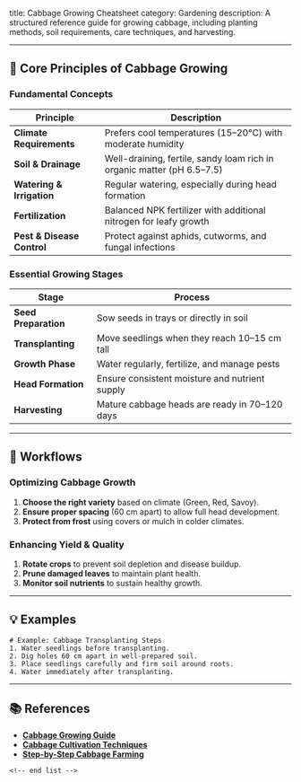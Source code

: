 title: Cabbage Growing Cheatsheet
category: Gardening
description: A structured reference guide for growing cabbage, including planting methods, soil requirements, care techniques, and harvesting.

---

## 🌱 **Core Principles of Cabbage Growing**

### **Fundamental Concepts**

| Principle                        | Description                                                             |
| -------------------------------- | ----------------------------------------------------------------------- |
| **Climate Requirements**   | Prefers cool temperatures (15–20°C) with moderate humidity            |
| **Soil & Drainage**        | Well-draining, fertile, sandy loam rich in organic matter (pH 6.5–7.5) |
| **Watering & Irrigation**  | Regular watering, especially during head formation                      |
| **Fertilization**          | Balanced NPK fertilizer with additional nitrogen for leafy growth       |
| **Pest & Disease Control** | Protect against aphids, cutworms, and fungal infections                 |

### **Essential Growing Stages**

| Stage                      | Process                                        |
| -------------------------- | ---------------------------------------------- |
| **Seed Preparation** | Sow seeds in trays or directly in soil         |
| **Transplanting**    | Move seedlings when they reach 10–15 cm tall  |
| **Growth Phase**     | Water regularly, fertilize, and manage pests   |
| **Head Formation**   | Ensure consistent moisture and nutrient supply |
| **Harvesting**       | Mature cabbage heads are ready in 70–120 days |

---

## 🔄 **Workflows**

### **Optimizing Cabbage Growth**

1. **Choose the right variety** based on climate (Green, Red, Savoy).
2. **Ensure proper spacing** (60 cm apart) to allow full head development.
3. **Protect from frost** using covers or mulch in colder climates.

### **Enhancing Yield & Quality**

1. **Rotate crops** to prevent soil depletion and disease buildup.
2. **Prune damaged leaves** to maintain plant health.
3. **Monitor soil nutrients** to sustain healthy growth.

---

## 💡 **Examples**

```plaintext
# Example: Cabbage Transplanting Steps
1. Water seedlings before transplanting.  
2. Dig holes 60 cm apart in well-prepared soil.  
3. Place seedlings carefully and firm soil around roots.  
4. Water immediately after transplanting.  
```

---

## 📚 **References**

- **[Cabbage Growing Guide](https://royalseed.biz/ws/media-library/a828fc6e338448f598f80ed1c310bfcf/cabbage-growing-guide.pdf)**
- **[Cabbage Cultivation Techniques](https://www.agricura.co.zw/wp-content/uploads/2017/11/AGRICURA-1HA-CABBAGES-2017.pdf)**
- **[Step-by-Step Cabbage Farming](https://bonniecabbageprogram.com/wp-content/uploads/2022/02/Cabbage-Program-Lesson-Kathry_Kathryn-Stubblefield.pdf)**

```
<!-- end list -->
```